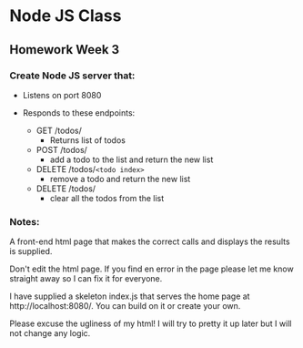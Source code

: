# Node JS Class

## Homework Week 3

### Create Node JS server that:

- Listens on port 8080

- Responds to these endpoints:
	- GET /todos/
		- Returns list of todos
	- POST /todos/
		- add a todo to the list and return the new list
	- DELETE /todos/`<todo index>`
		- remove a todo and return the new list
	- DELETE /todos/
		- clear all the todos from the list
### Notes:

A front-end html page that makes the correct calls and displays the results is supplied. 

Don't edit the html page. If you find en error in the page please let me know straight away so I can fix it for everyone.

I have supplied a skeleton index.js that serves the home page at http://localhost:8080/. You can build on it or create your own.

Please excuse the ugliness of my html! I will try to pretty it up later but I will not change any logic.
